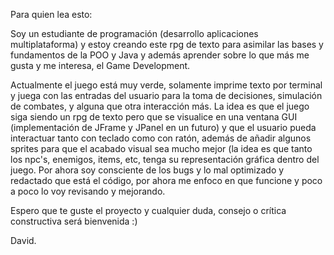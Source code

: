 Para quien lea esto:

Soy un estudiante de programación (desarrollo aplicaciones multiplataforma) y estoy creando este rpg de texto
para asimilar las bases y fundamentos de la POO y Java y además aprender sobre lo que más me gusta y me interesa, el Game Development.

Actualmente el juego está muy verde, solamente imprime texto por terminal y juega con las entradas del usuario para la toma de decisiones,
simulación de combates, y alguna que otra interacción más. La idea es que el juego siga siendo un rpg de texto pero que se visualice 
en una ventana GUI (implementación de JFrame y JPanel en un futuro) y que el usuario pueda interactuar tanto con teclado como con ratón,
además de añadir algunos sprites para que el acabado visual sea mucho mejor (la idea es que tanto los npc's, enemigos, items, etc, tenga
su representación gráfica dentro del juego.
Por ahora soy consciente de los bugs y lo mal optimizado y redactado que está el código, por ahora me enfoco en que funcione y poco a poco lo voy revisando y mejorando.

Espero que te guste el proyecto y cualquier duda, consejo o crítica constructiva será bienvenida :)

David.
